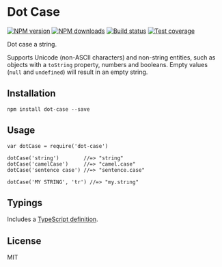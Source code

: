 Dot Case
========

[![NPM version](https://img.shields.io/npm/v/dot-case.svg?style=flat)](https://npmjs.org/package/dot-case) [![NPM downloads](https://img.shields.io/npm/dm/dot-case.svg?style=flat)](https://npmjs.org/package/dot-case) [![Build status](https://img.shields.io/travis/blakeembrey/dot-case.svg?style=flat)](https://travis-ci.org/blakeembrey/dot-case) [![Test coverage](https://img.shields.io/coveralls/blakeembrey/dot-case.svg?style=flat)](https://coveralls.io/r/blakeembrey/dot-case?branch=master)

Dot case a string.

Supports Unicode (non-ASCII characters) and non-string entities, such as objects with a `toString` property, numbers and booleans. Empty values (`null` and `undefined`) will result in an empty string.

Installation
------------

    npm install dot-case --save

Usage
-----

    var dotCase = require('dot-case')

    dotCase('string')        //=> "string"
    dotCase('camelCase')     //=> "camel.case"
    dotCase('sentence case') //=> "sentence.case"

    dotCase('MY STRING', 'tr') //=> "my.strıng"

Typings
-------

Includes a [TypeScript definition](dot-case.d.ts).

License
-------

MIT
